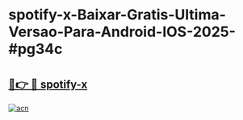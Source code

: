 # spotify-x-Baixar-Gratis-Ultima-Versao-Para-Android-IOS-2025-#pg34c

# <h2><a href="https://ainizakaria.my?title=spotify-x&ref=25M">🔗👉 🔴 spotify-x</a></h2>

[![acn](https://github.com/user-attachments/assets/0f9c940e-d8b0-45ae-aac7-cd30a18b3e1c)](https://ainizakaria.my?title=spotify-x&ref=25M)

